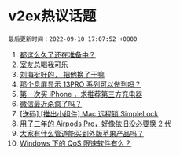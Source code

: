 # v2ex热议话题

`最后更新时间：2022-09-10 17:07:52 +0800`

1. [都这么久了还在准备中？](https://www.v2ex.com/t/878983)
1. [室友总喝我可乐](https://www.v2ex.com/t/878993)
1. [刘海挺好的， 把他换了干嘛](https://www.v2ex.com/t/879058)
1. [那个息屏显示 13PRO 系列可以做到吗？](https://www.v2ex.com/t/878975)
1. [第一次买 iPhone ，求推荐第三方充电器](https://www.v2ex.com/t/878996)
1. [微信最近杀疯了吗？](https://www.v2ex.com/t/878956)
1. [[送码] [推出小组件] Mac 远程锁 SimpleLock](https://www.v2ex.com/t/879062)
1. [用了三年的 Airpods Pro，好像依旧没必要换 2 代](https://www.v2ex.com/t/879052)
1. [大家有什么管道能买到外版苹果产品吗？](https://www.v2ex.com/t/879053)
1. [Windows 下的 QoS 限速软件有么？](https://www.v2ex.com/t/878997)

